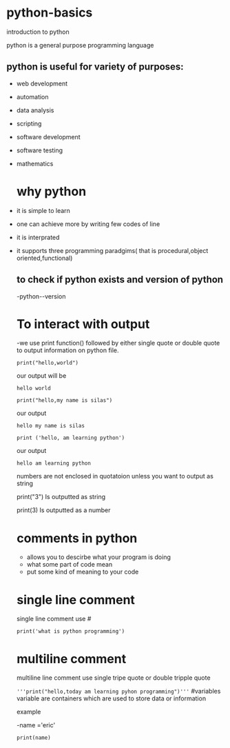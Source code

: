 # python-basics
introduction to python

python is a general purpose programming language

## python is useful for variety of purposes:
- web development
- automation
- data analysis
- scripting
- software development
- software testing
- mathematics

  # why python

- it is simple to learn
- one can achieve more by writing few codes of line
- it is interprated
- it supports three programming paradgims( that is procedural,object oriented,functional)

  ## to check if python exists and version of python
  -python--version
  # To interact with output

  -we use print function() followed by either single quote or double quote to output information on python file.
  
  
  `print("hello,world")`
  
  our output will be

  `hello world`

  `print("hello,my name is silas")`

    our output

  `hello my name is silas`

   `print ('hello, am learning python')`

    our output

    `hello am learning python`

     numbers  are not enclosed in quotatoion unless you want to output as string

     print("3") Is outputted as string

    print(3) Is outputted as a number

    # comments in python
  - allows you to descirbe what your program is doing
  - what some part of code mean
  - put some kind of meaning to your code
  
  # single line comment
  single line comment use #

  `print('what is python programming')`

  # multiline comment
  multiline line comment use single tripe quote or double tripple quote
  
  `'''print("hello,today am learning pyhon programming")'''`
  #variables
  variable are containers which are used to store data or information
  
  example
  
  -name ='eric'

  `print(name)`
  


